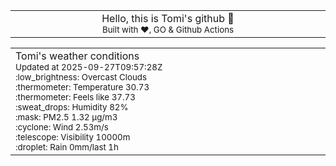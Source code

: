 
<div align="center">
<table>
<tbody>
<td align="center">
<img width="2000" height="0"><br>
Hello, this is Tomi's github 👋<br>
<sup>Built with ❤️, GO & Github Actions</sup><br>
<img width="2000" height="0">
</td>
</tbody>
</table>
</div>
<table>
<tbody>
<td align="left">
<img width="2000" height="0"><br>
Tomi's weather conditions<br>
<sup>Updated at 2025-09-27T09:57:28Z</sup><br>
<sup>:low_brightness: Overcast Clouds</sup><br>
<sup>:thermometer: Temperature 30.73 </sup><br>
<sup>:thermometer: Feels like 37.73</sup><br>
<sup>:sweat_drops: Humidity 82%</sup><br>
<sup>:mask: PM2.5 1.32 μg/m3</sup><br>
<sup>:cyclone: Wind 2.53m/s </sup><br>
<sup>:telescope: Visibility 10000m </sup><br>
<sup>:droplet: Rain 0mm/last 1h </sup><br>
<img width="2000" height="0">
</td>
<td align="left">
<img width="2000" height="0"><br>
<br>
<img width="2000" height="0">
</td>
</tbody>
</table>
</div>
    